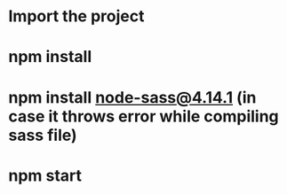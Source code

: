 # Import the project

# npm install
# npm install node-sass@4.14.1 (in case it throws error while compiling sass file)
# npm start
